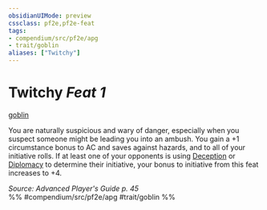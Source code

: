 ```yaml
---
obsidianUIMode: preview
cssclass: pf2e,pf2e-feat
tags:
- compendium/src/pf2e/apg
- trait/goblin
aliases: ["Twitchy"]
---
```

# Twitchy  *Feat 1*  
[goblin](../../rules/traits/goblin.md)  


You are naturally suspicious and wary of danger, especially when you suspect someone might be leading you into an ambush. You gain a +1 circumstance bonus to AC and saves against hazards, and to all of your initiative rolls. If at least one of your opponents is using [Deception](../skills.md#Deception) or [Diplomacy](../skills.md#Diplomacy) to determine their initiative, your bonus to initiative from this feat increases to +4.

*Source: Advanced Player's Guide p. 45*  
%% #compendium/src/pf2e/apg #trait/goblin %%